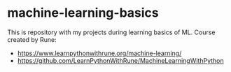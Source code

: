# machine-learning-basics

This is repository with my projects during learning basics of ML. Course created by Rune:


+ https://www.learnpythonwithrune.org/machine-learning/
+ https://github.com/LearnPythonWithRune/MachineLearningWithPython
